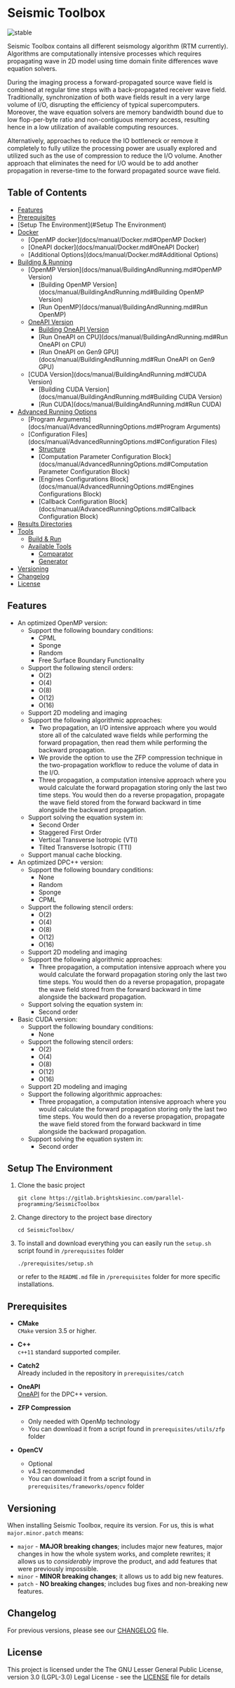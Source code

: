 # Seismic Toolbox
<p>
  <img src="https://img.shields.io/pypi/status/Django.svg" alt="stable"/>
</p>

<p>
Seismic Toolbox contains all different seismology algorithm (RTM currently). Algorithms are computationally intensive processes which requires propagating wave in 2D model using time domain finite differences wave equation solvers.
</p>

<p>
During the imaging process a forward-propagated source wave field is combined at regular time steps with a back-propagated receiver wave field. Traditionally, synchronization of both wave fields result in a very large volume of I/O, disrupting the efficiency of typical supercomputers. Moreover, the wave equation solvers are memory bandwidth bound due to low flop-per-byte ratio and non-contiguous memory access, resulting hence in a low utilization of available computing resources.
</p>

<p>
Alternatively, approaches to reduce the IO bottleneck or remove it completely to fully utilize the processing power are usually explored and utilized such as the use of compression to reduce the I/O volume. Another approach that eliminates the need for I/O would be to add another propagation in reverse-time to the forward propagated source wave field.
</p>

## Table of Contents
- [Features](#Features)
- [Prerequisites](#Prerequisites)
- [Setup The Environment](#Setup The Environment)
- [Docker](docs/manual/Docker.md#Docker)
    - [OpenMP docker](docs/manual/Docker.md#OpenMP Docker)
    - [OneAPI docker](docs/manual/Docker.md#OneAPI Docker)
    - [Additional Options](docs/manual/Docker.md#Additional Options)
- [Building & Running](docs/manual/BuildingAndRunning.md#Building-&-Running)
    - [OpenMP Version](docs/manual/BuildingAndRunning.md#OpenMP Version)
        - [Building OpenMP Version](docs/manual/BuildingAndRunning.md#Building OpenMP Version)
        - [Run OpenMP](docs/manual/BuildingAndRunning.md#Run OpenMP)
    - [OneAPI Version](docs/manual/BuildingAndRunning.md#OneAPI-version)
        - [Building OneAPI Version](docs/manual/BuildingAndRunning.md#building-OneAPI-version)
        - [Run OneAPI on CPU](docs/manual/BuildingAndRunning.md#Run OneAPI on CPU)
        - [Run OneAPI on Gen9 GPU](docs/manual/BuildingAndRunning.md#Run OneAPI on Gen9 GPU)
    - [CUDA Version](docs/manual/BuildingAndRunning.md#CUDA Version)
        - [Building CUDA Version](docs/manual/BuildingAndRunning.md#Building CUDA Version)
        - [Run CUDA](docs/manual/BuildingAndRunning.md#Run CUDA)
- [Advanced Running Options](docs/manual/AdvancedRunningOptions.md#Advanced-Running-Options)
    - [Program Arguments](docs/manual/AdvancedRunningOptions.md#Program Arguments)
    - [Configuration Files](docs/manual/AdvancedRunningOptions.md#Configuration Files)
        - [Structure](docs/manual/AdvancedRunningOptions.md#Structure)
        - [Computation Parameter Configuration Block](docs/manual/AdvancedRunningOptions.md#Computation Parameter Configuration Block)
        - [Engines Configurations Block](docs/manual/AdvancedRunningOptions.md#Engines Configurations Block)
        - [Callback Configuration Block](docs/manual/AdvancedRunningOptions.md#Callback Configuration Block)
- [Results Directories](docs/manual/ResultsDirectories.md#Results-Directories)
- [Tools](docs/manual/Tools.md#Tools)
    - [Build & Run](docs/manual/Tools.md#Build-&-Run)
    - [Available Tools](docs/manual/Tools.md#Available-Tools)
        - [Comparator](docs/manual/Tools.md#Comparator)
        - [Generator](docs/manual/Tools.md#Generator)
- [Versioning](#Versioning)
- [Changelog](#Changelog)
- [License](#License)


## Features

* An optimized OpenMP version:
    * Support the following boundary conditions:
        * CPML
        * Sponge
        * Random
        * Free Surface Boundary Functionality
    * Support the following stencil orders:
        * O(2)
        * O(4)
        * O(8)
        * O(12)
        * O(16)
    * Support 2D modeling and imaging
    * Support the following algorithmic approaches:
        * Two propagation, an I/O intensive approach where you would store all of the calculated wave fields while performing the forward propagation, then read them while performing the backward propagation.
        * We provide the option to use the ZFP compression technique in the two-propagation workflow to reduce the volume of data in the I/O.
        * Three propagation, a computation intensive approach where you would calculate the forward propagation storing only the last two time steps. You would then do a reverse propagation, propagate the wave field stored from the forward backward in time alongside the backward propagation.
    * Support solving the equation system in:
        * Second Order
        * Staggered First Order
        * Vertical Transverse Isotropic (VTI)
        * Tilted Transverse Isotropic (TTI)
    * Support manual cache blocking.
* An optimized DPC++ version:
    * Support the following boundary conditions:
        * None
        * Random
        * Sponge
        * CPML
    * Support the following stencil orders:
        * O(2)
        * O(4)
        * O(8)
        * O(12)
        * O(16)
    * Support 2D modeling  and imaging
    * Support the following algorithmic approaches:
        * Three propagation, a computation intensive approach where you would calculate the forward propagation storing only the last two time steps. You would then do a reverse propagation, propagate the wave field stored from the forward backward in time alongside the backward propagation.
    * Support solving the equation system in:
        * Second order
* Basic CUDA version:
    * Support the following boundary conditions:
        * None
    * Support the following stencil orders:
        * O(2)
        * O(4)
        * O(8)
        * O(12)
        * O(16)
    * Support 2D modeling  and imaging
    * Support the following algorithmic approaches:
        * Three propagation, a computation intensive approach where you would calculate the forward propagation storing only the last two time steps. You would then do a reverse propagation, propagate the wave field stored from the forward backward in time alongside the backward propagation.
    * Support solving the equation system in:
        * Second order


## Setup The Environment
1. Clone the basic project
    ```shell script
    git clone https://gitlab.brightskiesinc.com/parallel-programming/SeismicToolbox
    ```

2. Change directory to the project base directory
    ```shell script
    cd SeismicToolbox/
    ```
3. To install and download everything you can easily run the ```setup.sh``` script found in ```/prerequisites``` folder
    ```shell script
    ./prerequisites/setup.sh
    ```
   or refer to the ```README.md``` file in ```/prerequisites``` folder for more specific installations. 


## Prerequisites
* **CMake**\
```CMake``` version 3.5 or higher.

* **C++**\
```c++11``` standard supported compiler.

* **Catch2**\
Already included in the repository in ```prerequisites/catch```

* **OneAPI**\
[OneAPI](https://software.intel.com/content/www/us/en/develop/tools/oneapi.html) for the DPC++ version.

* **ZFP Compression**
    * Only needed with OpenMp technology
    * You can download it from a script found in ```prerequisites/utils/zfp``` folder
      
* **OpenCV**
    * Optional
    * v4.3 recommended
    * You can download it from a script found in ```prerequisites/frameworks/opencv``` folder


## Versioning

When installing Seismic Toolbox, require its version. For us, this is what ```major.minor.patch``` means:

- ```major``` - **MAJOR breaking changes**; includes major new features, major changes in how the whole system works, and complete rewrites; it allows us to _considerably_ improve the product, and add features that were previously impossible.
- ```minor``` - **MINOR breaking changes**; it allows us to add big new features.
- ```patch``` - **NO breaking changes**; includes bug fixes and non-breaking new features.


## Changelog

For previous versions, please see our [CHANGELOG](CHANGELOG.rst) file.


## License
This project is licensed under the The GNU Lesser General Public License, version 3.0 (LGPL-3.0) Legal License - see the [LICENSE](LICENSE.txt) file for details

